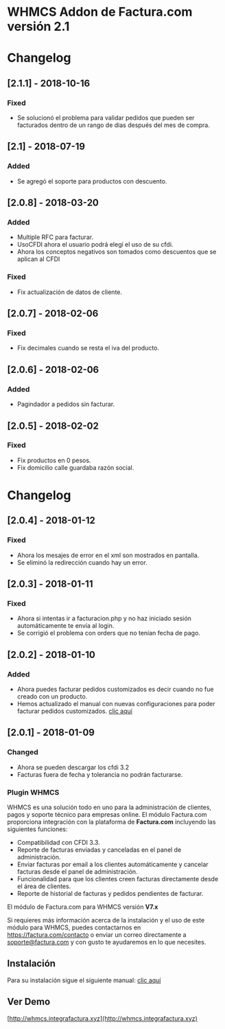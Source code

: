 # WHMCS Addon de Factura.com versión 2.1

# Changelog

## [2.1.1] - 2018-10-16

### Fixed
- Se solucionó el problema para validar pedidos que pueden ser facturados dentro de un rango de dias después del mes de compra.


## [2.1] - 2018-07-19

### Added
- Se agregó el soporte para productos con descuento.


## [2.0.8] - 2018-03-20

### Added
- Multiple RFC para facturar.
- UsoCFDI ahora el usuario podrá elegí el uso de su cfdi.
- Ahora los conceptos negativos son tomados como descuentos que se aplican al CFDI

### Fixed
- Fix actualización de datos de cliente.

## [2.0.7] - 2018-02-06

### Fixed
- Fix decimales cuando se resta el iva del producto.

## [2.0.6] - 2018-02-06

### Added
- Pagindador a pedidos sin facturar.


## [2.0.5] - 2018-02-02

### Fixed
- Fix productos en 0 pesos.
- Fix domicilio calle guardaba razón social.

# Changelog

## [2.0.4] - 2018-01-12

### Fixed
- Ahora los mesajes de error en el xml son mostrados en pantalla.
- Se eliminó la redirección cuando hay un error.

## [2.0.3] - 2018-01-11

### Fixed
- Ahora si intentas ir a facturacion.php y no haz iniciado sesión automáticamente te envía al login.
- Se corrigió el problema con orders que no tenían fecha de pago.

## [2.0.2] - 2018-01-10

### Added
- Ahora puedes facturar pedidos customizados es decir cuando no fue creado con un producto.
- Hemos actualizado el manual con nuevas configuraciones para poder facturar pedidos customizados.  [clic aquí](https://facturacom.kayako.com/article/77-instalacion-de-plugin-de-factura-com-para-whmcs)

## [2.0.1] - 2018-01-09

### Changed
- Ahora se pueden descargar los cfdi 3.2
- Facturas fuera de fecha y tolerancia no podrán facturarse.

### Plugin WHMCS

WHMCS es una solución todo en uno para la administración de clientes, pagos y soporte técnico para empresas
online.
El módulo Factura.com proporciona integración con la plataforma de **Factura.com** incluyendo las siguientes
funciones:
- Compatibilidad con CFDI 3.3.
- Reporte de facturas enviadas y canceladas en el panel de administración.
- Enviar facturas por email a los clientes automáticamente y cancelar facturas desde el panel de
administración.
- Funcionalidad para que los clientes creen facturas directamente desde el área de clientes.
- Reporte de historial de facturas y pedidos pendientes de facturar.

El módulo de Factura.com para WHMCS versión **V7.x**

Si requieres más información acerca de la instalación y el uso de este módulo para WHMCS, puedes contactarnos en https://factura.com/contacto o enviar un correo directamente a soporte@factura.com y con gusto te ayudaremos en lo que necesites.

## Instalación
Para su instalación sigue el siguiente manual: [clic aquí](https://facturacom.kayako.com/article/77-instalacion-de-plugin-de-factura-com-para-whmcs)

## Ver Demo

[http://whmcs.integrafactura.xyz](http://whmcs.integrafactura.xyz)
